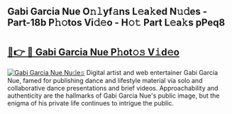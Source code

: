 ## Gabi Garcia Nue O𝚗𝚕yf𝚊ns L𝚎a𝚔ed N𝚞𝚍es - Part-18b P𝚑𝚘tos Vi𝚍𝚎o - H𝚘𝚝 Part L𝚎a𝚔s pPeq8

# <h2><a href="http://kf00gll.oniu.top/?m=Gabi+Garcia+Nue">🔗👉 🔴 Gabi Garcia Nue P𝚑ot𝚘𝚜 V𝚒d𝚎o</a></h2>

[![Gabi Garcia Nue Nu𝚍e𝚜](https://i.imgur.com/0qMVB7G.gif)](http://kf00gll.oniu.top/?m=Gabi+Garcia+Nue)
Digital artist and web entertainer Gabi Garcia Nue, famed for publishing dance and lifestyle material via solo and collaborative dance presentations and brief videos. Approachability and authenticity are the hallmarks of Gabi Garcia Nue's public image, but the enigma of his private life continues to intrigue the public.  

